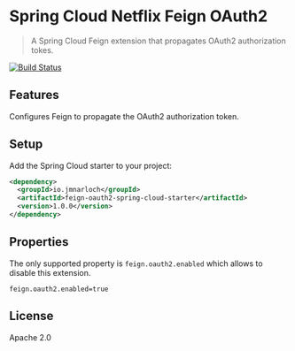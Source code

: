 # Spring Cloud Netflix Feign OAuth2

> A Spring Cloud Feign extension that propagates OAuth2 authorization tokes.

[![Build Status](https://travis-ci.org/jmnarloch/feign-oauth2-spring-cloud-starter.svg?branch=master)](https://travis-ci.org/jmnarloch/feign-oauth2-spring-cloud-starter)

## Features

Configures Feign to propagate the OAuth2 authorization token.

## Setup

Add the Spring Cloud starter to your project:

```xml
<dependency>
  <groupId>io.jmnarloch</groupId>
  <artifactId>feign-oauth2-spring-cloud-starter</artifactId>
  <version>1.0.0</version>
</dependency>
```

## Properties

The only supported property is `feign.oauth2.enabled` which allows to disable this extension. 

```
feign.oauth2.enabled=true 
```

## License

Apache 2.0